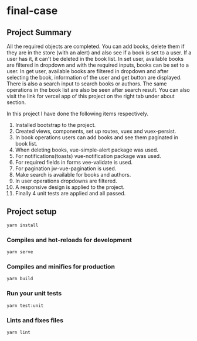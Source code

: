 # final-case

## Project Summary

All the required objects are completed. You can add books, delete them if they are in the store
(with an alert) and also see if a book is set to a user. If a user has it, it can't be deleted in the book list.
In set user, available books are filtered in dropdown and with the required inputs, books can be set to a user. 
In get user, available books are filtered in dropdown and after selecting the book,
information of the user and get button are displayed. There is also a search input to search books
or authors. The same operations in the book list are also be seen after search result. 
You can also visit the link for vercel app of this project on the right tab under about section.


In this project I have done the following items respectively.

1.   Installed bootstrap to the project.
2.   Created views, components, set up routes, vuex and vuex-persist.
3.   In book operations users can add books and see them paginated in book list.
4.   When deleting books, vue-simple-alert package was used.
5.   For notifications(toasts)  vue-notification package was used.
6.   For required fields in forms vee-validate is used.
7.   For pagination jw-vue-pagination is used.
8.   Make search is available for books and authors.
9.   In user operations dropdowns are filtered.
10.   A responsive design is applied to the project.
11.  Finally 4 unit tests are applied and all passed.


## Project setup
```
yarn install
```

### Compiles and hot-reloads for development
```
yarn serve
```

### Compiles and minifies for production
```
yarn build
```

### Run your unit tests
```
yarn test:unit
```

### Lints and fixes files
```
yarn lint
```


